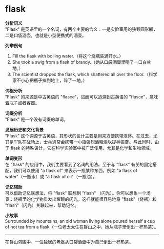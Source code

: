 # flask

**分析词义**  
"Flask" 是英语里的一个名词，有两个主要的含义：一是实验室用的狭颈圆形瓶，二是口袋酒壶，也就是小型便携式的酒壶。

  

**列举例句**

  

1.  Fill the flask with boiling water.（将这个烧瓶装满开水。）
2.  She took a swig from a flask of brandy.（她从口袋酒壶里喝了一口白兰地。）
3.  The scientist dropped the flask, which shattered all over the floor.（科学家不小心把瓶子摔到地上，碎了一地。）

  

**词根分析**  
"Flask" 的来源是中古英语的 "flasce"，进而可以追溯到古英语的 "flasce"，意味着瓶子或者容器。

  

**词缀分析**  
"Flask" 是一个没有词缀的单词。

  

**发展历史和文化背景**  
"Flask" 这个词源于古英语，其形状的设计主要是用来方便携带液体。在过去，尤其是军队在战场上，士兵通常会携带一小瓶强烈酒精酒以提神振奋。与此同时，由于 flask 的特殊设计，它在科学实验室中被广泛使用，尤其是化学和生物领域。

  

**单词变形**  
在 "flask" 的应用中，我们主要看到了名词的用法。至于与 "flask" 有关的固定搭配，我们可以使用 "a flask of" 来表示一瓶某种东西，例如 "a flask of water"（一瓶水）或 "a flask of oil"（一瓶油）。

  

**记忆辅助**  
可以借助记忆联想法，将 "flask" 联想到 "flash" （闪光）。你可以想象一个场景：烧瓶里的化学物质发出耀眼的闪光。这样就能很容易地将 "flask"（烧瓶）和 "flash"（闪光）关联起来，帮助记忆。

  

**小故事**  
Surrounded by mountains, an old woman living alone poured herself a cup of hot tea from a flask（一位老太太住在群山之中，她从瓶子里倒出一杯热茶）。

  

* * *

在群山包围中，一位独居的老妪从口袋酒壶中为自己倒出一杯热茶。
